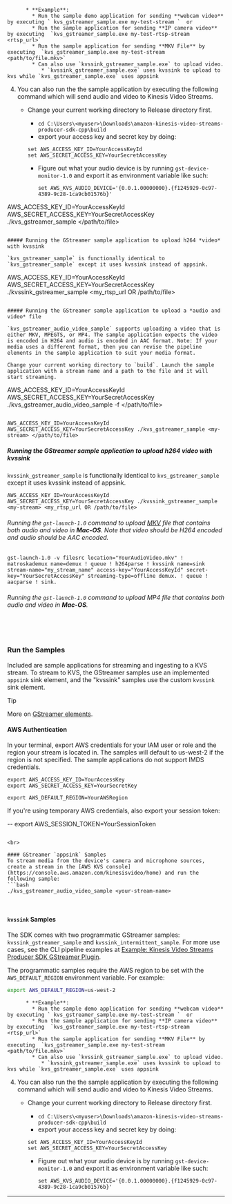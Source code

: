           * **Example**:
            * Run the sample demo application for sending **webcam video** by executing ` kvs_gstreamer_sample.exe my-test-stream `  or
            * Run the sample application for sending **IP camera video** by executing  `kvs_gstreamer_sample.exe my-test-rtsp-stream <rtsp_url>`
            * Run the sample application for sending **MKV File** by executing  `kvs_gstreamer_sample.exe my-test-stream <path/to/file.mkv>`
            * Can also use `kvssink_gstreamer_sample.exe` to upload video.
               * `kvssink_gstreamer_sample.exe` uses kvssink to upload to kvs while `kvs_gstreamer_sample.exe` uses appsink

4. You can also run the the sample application by executing the following command which will send audio and video to Kinesis Video Streams.
    * Change your current working directory to Release directory first.
      * ` cd C:\Users\<myuser>\Downloads\amazon-kinesis-video-streams-producer-sdk-cpp\build `
      * export your access key and secret key by doing:

      ```
      set AWS_ACCESS_KEY_ID=YourAccessKeyId
      set AWS_SECRET_ACCESS_KEY=YourSecretAccessKey
      ```

      * Figure out what your audio device is by running `gst-device-monitor-1.0` and export it as environment variable like such:

        `set AWS_KVS_AUDIO_DEVICE='{0.0.1.00000000}.{f1245929-0c97-4389-9c28-1ca9cb01576b}'`

AWS_ACCESS_KEY_ID=YourAccessKeyId AWS_SECRET_ACCESS_KEY=YourSecretAccessKey ./kvs_gstreamer_sample <my-stream> </path/to/file>
```

##### Running the GStreamer sample application to upload h264 *video* with kvssink

`kvs_gstreamer_sample` is functionally identical to `kvs_gstreamer_sample` except it uses kvssink instead of appsink.

```
AWS_ACCESS_KEY_ID=YourAccessKeyId AWS_SECRET_ACCESS_KEY=YourSecretAccessKey ./kvssink_gstreamer_sample <my-stream> <my_rtsp_url OR /path/to/file>
```

##### Running the GStreamer sample application to upload a *audio and video* file

`kvs_gstreamer_audio_video_sample` supports uploading a video that is either MKV, MPEGTS, or MP4. The sample application expects the video is encoded in H264 and audio is encoded in AAC format. Note: If your media uses a different format, then you can revise the pipeline elements in the sample application to suit your media format.

Change your current working directory to `build`. Launch the sample application with a stream name and a path to the file and it will start streaming.

```
AWS_ACCESS_KEY_ID=YourAccessKeyId AWS_SECRET_ACCESS_KEY=YourSecretAccessKey ./kvs_gstreamer_audio_video_sample <my-stream> -f </path/to/file>
```

AWS_ACCESS_KEY_ID=YourAccessKeyId AWS_SECRET_ACCESS_KEY=YourSecretAccessKey ./kvs_gstreamer_sample <my-stream> </path/to/file>
```

##### Running the GStreamer sample application to upload h264 *video* with kvssink

`kvssink_gstreamer_sample` is functionally identical to `kvs_gstreamer_sample` except it uses kvssink instead of appsink.

```
AWS_ACCESS_KEY_ID=YourAccessKeyId AWS_SECRET_ACCESS_KEY=YourSecretAccessKey ./kvssink_gstreamer_sample <my-stream> <my_rtsp_url OR /path/to/file>
```


###### Running the `gst-launch-1.0` command to upload [MKV](https://www.matroska.org/) file that contains both *audio and video* in **Mac-OS**. Note that video should be H264 encoded and audio should be AAC encoded.

```
gst-launch-1.0 -v filesrc location="YourAudioVideo.mkv" ! matroskademux name=demux ! queue ! h264parse ! kvssink name=sink stream-name="my_stream_name" access-key="YourAccessKeyId" secret-key="YourSecretAccessKey" streaming-type=offline demux. ! queue ! aacparse ! sink.
```

###### Running the `gst-launch-1.0` command to upload MP4 file that contains both *audio and video* in **Mac-OS**.

```
```

<br>

### Run the Samples
Included are sample applications for streaming and ingesting to a KVS stream. To stream to KVS, the GStreamer samples use an implemented `appsink` sink element, and the "kvssink" samples use the custom `kvssink` sink element.
> [!TIP]
> More on [GStreamer elements](https://gstreamer.freedesktop.org/documentation/application-development/basics/elements.html?gi-language=c).

#### AWS Authentication
In your terminal, export AWS credentials for your IAM user or role and the region your stream is located in. The samples will default to us-west-2 if the region is not specified. The sample applications do not support IMDS credentials.

```
export AWS_ACCESS_KEY_ID=YourAccessKey
export AWS_SECRET_ACCESS_KEY=YourSecretKey

export AWS_DEFAULT_REGION=YourAWSRegion
```

If you're using temporary AWS credentials, also export your session token:

--
export AWS_SESSION_TOKEN=YourSessionToken
```

<br>

#### GStreamer `appsink` Samples
To stream media from the device's camera and microphone sources, create a stream in the [AWS KVS console](https://console.aws.amazon.com/kinesisvideo/home) and run the following sample:
```bash
./kvs_gstreamer_audio_video_sample <your-stream-name>
```

<br>

#### `kvssink` Samples
The SDK comes with two programmatic GStreamer samples: `kvssink_gstreamer_sample` and `kvssink_intermittent_sample`. For more use cases, see the CLI pipeline examples at [Example: Kinesis Video Streams Producer SDK GStreamer Plugin](https://docs.aws.amazon.com/kinesisvideostreams/latest/dg/examples-gstreamer-plugin.html).

The programmatic samples require the AWS region to be set with the `AWS_DEFAULT_REGION` environment variable. For example:
```bash
export AWS_DEFAULT_REGION=us-west-2
```

          * **Example**:
            * Run the sample demo application for sending **webcam video** by executing ` kvs_gstreamer_sample.exe my-test-stream `  or
            * Run the sample application for sending **IP camera video** by executing  `kvs_gstreamer_sample.exe my-test-rtsp-stream <rtsp_url>`
            * Run the sample application for sending **MKV File** by executing  `kvs_gstreamer_sample.exe my-test-stream <path/to/file.mkv>`
            * Can also use `kvssink_gstreamer_sample.exe` to upload video.
               * `kvssink_gstreamer_sample.exe` uses kvssink to upload to kvs while `kvs_gstreamer_sample.exe` uses appsink

4. You can also run the the sample application by executing the following command which will send audio and video to Kinesis Video Streams.
    * Change your current working directory to Release directory first.
      * ` cd C:\Users\<myuser>\Downloads\amazon-kinesis-video-streams-producer-sdk-cpp\build `
      * export your access key and secret key by doing:

      ```
      set AWS_ACCESS_KEY_ID=YourAccessKeyId
      set AWS_SECRET_ACCESS_KEY=YourSecretAccessKey
      ```

      * Figure out what your audio device is by running `gst-device-monitor-1.0` and export it as environment variable like such:

        `set AWS_KVS_AUDIO_DEVICE='{0.0.1.00000000}.{f1245929-0c97-4389-9c28-1ca9cb01576b}'`


---

